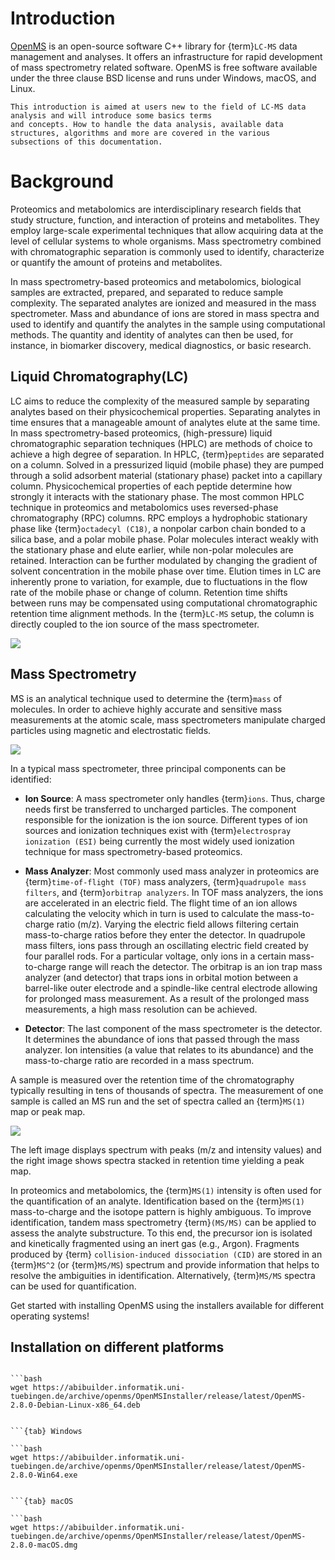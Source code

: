 Introduction
============

[OpenMS](http://www.openms.org/)
is an open-source software C++ library for {term}`LC-MS` data management and
analyses. It offers an infrastructure for rapid development of mass
spectrometry related software. OpenMS is free software available under the
three clause BSD license and runs under Windows, macOS, and Linux.

```{note}
This introduction is aimed at users new to the field of LC-MS data analysis and will introduce some basics terms
and concepts. How to handle the data analysis, available data structures, algorithms and more are covered in the various
subsections of this documentation.
```

# Background

Proteomics and metabolomics are interdisciplinary research fields that study structure, function, and interaction of
proteins and metabolites. They employ large-scale experimental techniques that allow acquiring data at the level of
cellular systems to whole organisms. Mass spectrometry combined with chromatographic separation is commonly used to
identify, characterize or quantify the amount of proteins and metabolites.

In mass spectrometry-based proteomics and metabolomics, biological samples are extracted, prepared, and separated to
reduce sample complexity. The separated analytes are ionized and measured in the mass spectrometer. Mass and abundance
of ions are stored in mass spectra and used to identify and quantify the analytes in the sample using computational
methods. The quantity and identity of analytes can then be used, for instance, in biomarker discovery, medical 
diagnostics, or basic research.

## Liquid Chromatography(LC)

LC aims to reduce the complexity of the measured sample by separating analytes based on their physicochemical 
properties. Separating analytes in time ensures that a manageable amount of analytes elute at the same time. In mass
spectrometry-based proteomics, (high-pressure) liquid chromatographic separation techniques (HPLC) are methods of choice
to achieve a high degree of separation. In HPLC, {term}`peptides` are separated on a column. Solved in a pressurized 
liquid (mobile phase) they are pumped through a solid adsorbent material (stationary phase) packet into a capillary 
column. Physicochemical properties of each peptide determine how strongly it interacts with the stationary phase. The 
most common HPLC technique in proteomics and metabolomics uses reversed-phase chromatography (RPC) columns. RPC employs 
a hydrophobic stationary phase like {term}`octadecyl (C18)`, a nonpolar carbon chain bonded to a silica base, and a 
polar mobile phase. Polar molecules interact weakly with the stationary phase and elute earlier, while non-polar 
molecules are retained. Interaction can be further modulated by changing the gradient of solvent concentration in the 
mobile phase over time. Elution times in LC are inherently prone to variation, for example, due to fluctuations in the 
flow rate of the mobile phase or change of column. Retention time shifts between runs may be compensated using 
computational chromatographic retention time alignment methods. In the {term}`LC-MS` setup, the column is directly 
coupled to the ion source of the mass spectrometer.

![](images/introduction/introduction_LC.png)

## Mass Spectrometry

MS is an analytical technique used to determine the {term}`mass` of molecules. In order to achieve highly accurate and 
sensitive mass measurements at the atomic scale, mass spectrometers manipulate charged particles using magnetic and 
electrostatic fields.

![](images/introduction/introduction_MS.png)

In a typical mass spectrometer, three principal components can be identified:

- **Ion Source**: A mass spectrometer only handles {term}`ions`. Thus, charge needs first be transferred to uncharged
  particles. The component responsible for the ionization is the ion source. Different types of ion sources and 
  ionization techniques exist with {term}`electrospray ionization (ESI)` being currently the most widely used ionization 
  technique for mass spectrometry-based proteomics.

- **Mass Analyzer**: Most commonly used mass analyzer in proteomics are {term}`time-of-flight (TOF)` mass analyzers,
  {term}`quadrupole mass filters`, and {term}`orbitrap analyzers`. In TOF mass analyzers, the ions are accelerated in an 
  electric field. The flight time of an ion allows calculating the velocity which in turn is used to calculate the 
  mass-to-charge ratio (m/z). Varying the electric field allows filtering certain mass-to-charge ratios before they 
  enter the detector. In quadrupole mass filters, ions pass through an oscillating electric field created by four 
  parallel rods. For a particular voltage, only ions in a certain mass-to-charge range will reach the detector. 
  The orbitrap is an ion trap mass analyzer (and detector) that traps ions in orbital motion between a barrel-like outer 
  electrode and a spindle-like central electrode allowing for prolonged mass measurement. As a result of the prolonged 
  mass measurements, a high mass resolution can be achieved.

- **Detector**: The last component of the mass spectrometer is the detector. It determines the abundance of ions that
  passed through the mass analyzer. Ion intensities (a value that relates to its abundance) and the mass-to-charge ratio
  are recorded in a mass spectrum.

A sample is measured over the retention time of the chromatography typically resulting in tens of thousands of spectra.
The measurement of one sample is called an MS run and the set of spectra called an {term}`MS(1)` map or peak map.

![](images/introduction/spectrum_peakmap.png)

The left image displays spectrum with peaks (m/z and intensity values) and the right image shows spectra stacked in
retention time yielding a peak map.

In proteomics and metabolomics, the {term}`MS(1)` intensity is often used for the quantification of an analyte. 
Identification based on the {term}`MS(1)` mass-to-charge and the isotope pattern is highly ambiguous. To improve 
identification, tandem mass spectrometry {term}`(MS/MS)` can be applied to assess the analyte substructure. To this end,
the precursor ion is isolated and kinetically fragmented using an inert gas (e.g., Argon). Fragments produced by {term}
`collision-induced dissociation (CID)` are stored in an {term}`MS^2` (or {term}`MS/MS`) spectrum and provide information
that helps to resolve the ambiguities in identification. Alternatively, {term}`MS/MS` spectra can be used for 
quantification.

Get started with installing OpenMS using the installers available for different operating systems!

## Installation on different platforms

```{tab} GNU/Linux

```bash
wget https://abibuilder.informatik.uni-tuebingen.de/archive/openms/OpenMSInstaller/release/latest/OpenMS-2.8.0-Debian-Linux-x86_64.deb

```

```

```{tab} Windows

```bash
wget https://abibuilder.informatik.uni-tuebingen.de/archive/openms/OpenMSInstaller/release/latest/OpenMS-2.8.0-Win64.exe
```

```

```{tab} macOS

```bash
wget https://abibuilder.informatik.uni-tuebingen.de/archive/openms/OpenMSInstaller/release/latest/OpenMS-2.8.0-macOS.dmg
```

```

